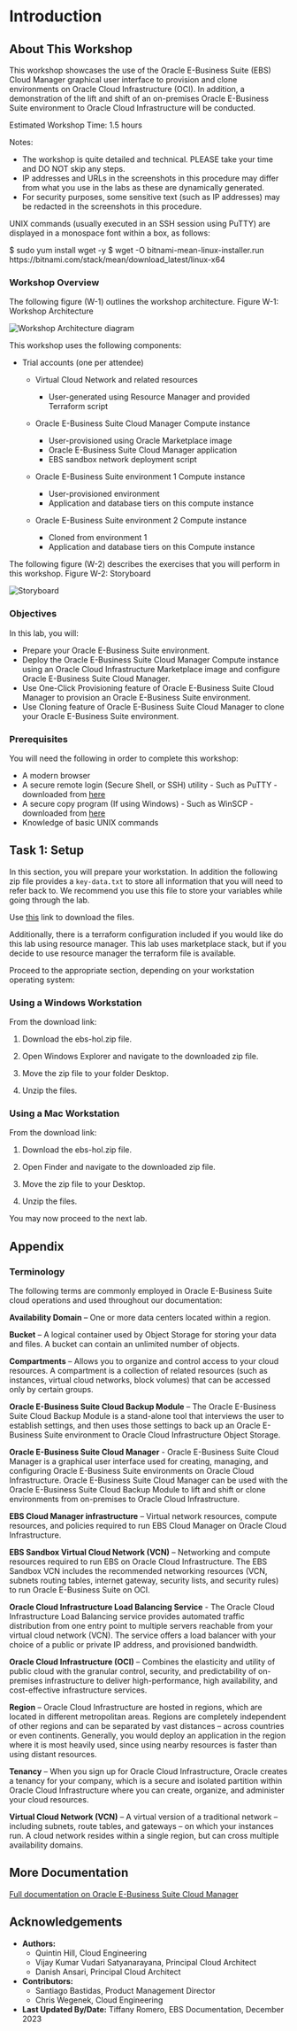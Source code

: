 # Introduction

## About This Workshop

This workshop showcases the use of the Oracle E-Business Suite (EBS) Cloud Manager graphical user interface to provision and clone environments on Oracle Cloud Infrastructure (OCI). In addition, a demonstration of the lift and shift of an on-premises Oracle E-Business Suite environment to Oracle Cloud Infrastructure will be conducted.

Estimated Workshop Time: 1.5 hours

Notes:

* The workshop is quite detailed and technical. PLEASE take your time and DO NOT skip any steps.
* IP addresses and URLs in the screenshots in this procedure may differ from what you use in the labs as these are dynamically generated.
* For security purposes, some sensitive text (such as IP addresses) may be redacted in the screenshots in this procedure.

UNIX commands (usually executed in an SSH session using PuTTY) are displayed in a monospace font within a box, as follows:

<copy>
$ sudo yum install wget -y $ wget -O bitnami-mean-linux-installer.run https://bitnami.com/stack/mean/download_latest/linux-x64
</copy>

### Workshop Overview

The following figure (W-1) outlines the workshop architecture.
Figure W-1: Workshop Architecture

![Workshop Architecture diagram](./images/1.png " ")

This workshop uses the following components:

* Trial accounts (one per attendee)

  - Virtual Cloud Network and related resources
    - User-generated using Resource Manager and provided Terraform script

  - Oracle E-Business Suite Cloud Manager Compute instance
    - User-provisioned using Oracle Marketplace image
    - Oracle E-Business Suite Cloud Manager application
    - EBS sandbox network deployment script

  - Oracle E-Business Suite environment 1 Compute instance
    - User-provisioned environment
    - Application and database tiers on this compute instance

  - Oracle E-Business Suite environment 2 Compute instance
    - Cloned from environment 1
    - Application and database tiers on this Compute instance

The following figure (W-2) describes the exercises that you will perform in this workshop.
Figure W-2: Storyboard

![Storyboard](./images/2.png " ")

### Objectives

In this lab, you will:
* Prepare your Oracle E-Business Suite environment.
* Deploy the Oracle E-Business Suite Cloud Manager Compute instance using an Oracle Cloud Infrastructure Marketplace image and configure Oracle E-Business Suite Cloud Manager.
* Use One-Click Provisioning feature of Oracle E-Business Suite Cloud Manager to provision an Oracle E-Business Suite environment.
* Use Cloning feature of Oracle E-Business Suite Cloud Manager to clone your Oracle E-Business Suite environment.

### Prerequisites

You will need the following in order to complete this workshop:

* A modern browser
* A secure remote login (Secure Shell, or SSH) utility
        - Such as PuTTY - downloaded from [here](https://www.ssh.com/ssh/putty/download)
* A secure copy program (If using Windows)
        - Such as WinSCP - downloaded from [here](https://winscp.net/eng/index.php)
* Knowledge of basic UNIX commands

## Task 1: Setup

In this section, you will prepare your workstation. In addition the following zip file provides a ``key-data.txt`` to store all information that you will need to refer back to. We recommend you use this file to store your variables while going through the lab.

Use [this](https://objectstorage.us-phoenix-1.oraclecloud.com/n/ebsdev/b/EBS-HOL-Files/o/ebs-hol.zip) link to download the files.

Additionally, there is a terraform configuration included if you would like do this lab using resource manager. This lab uses marketplace stack, but if you decide to use resource manager the terraform file is available.

Proceed to the appropriate section, depending on your workstation operating system:

### Using a Windows Workstation

From the download link:

  1. Download the ebs-hol.zip file.

  2. Open Windows Explorer and navigate to the downloaded zip file.

  3. Move the zip file to your folder Desktop.

  4. Unzip the files.

### Using a Mac Workstation

From the download link:

  1. Download the ebs-hol.zip file.

  2. Open Finder and navigate to the downloaded zip file.

  3. Move the zip file to your Desktop.

  4. Unzip the files.

You may now proceed to the next lab.

## Appendix
### Terminology

The following terms are commonly employed in Oracle E-Business Suite cloud operations and used throughout our documentation:

**Availability Domain** – One or more data centers located within a region.

**Bucket** – A logical container used by Object Storage for storing your data and files. A bucket can contain an unlimited number of objects.

**Compartments** – Allows you to organize and control access to your cloud resources. A compartment is a collection of related resources (such as instances, virtual cloud networks, block volumes) that can be accessed only by certain groups.

**Oracle E-Business Suite Cloud Backup Module** – The Oracle E-Business Suite Cloud Backup Module is a stand-alone tool that interviews the user to establish settings, and then uses those settings to back up an Oracle E-Business Suite environment to Oracle Cloud Infrastructure Object Storage.

**Oracle E-Business Suite Cloud Manager** - Oracle E-Business Suite Cloud Manager is a graphical user interface used for creating, managing, and configuring Oracle E-Business Suite environments on Oracle Cloud Infrastructure. Oracle E-Business Suite Cloud Manager can be used with the Oracle E-Business Suite Cloud Backup Module to lift and shift or clone environments from on-premises to Oracle Cloud Infrastructure.

**EBS Cloud Manager infrastructure** – Virtual network resources, compute resources, and policies required to run EBS Cloud Manager on Oracle Cloud Infrastructure.

**EBS Sandbox Virtual Cloud Network (VCN)** – Networking and compute resources required to run EBS on Oracle Cloud Infrastructure. The EBS Sandbox VCN includes the recommended networking resources (VCN, subnets routing tables, internet gateway, security lists, and security rules) to run Oracle E-Business Suite on OCI.

**Oracle Cloud Infrastructure Load Balancing Service** - The Oracle Cloud Infrastructure Load Balancing service provides automated traffic distribution from one entry point to multiple servers reachable from your virtual cloud network (VCN). The service offers a load balancer with your choice of a public or private IP address, and provisioned bandwidth.

**Oracle Cloud Infrastructure (OCI)** – Combines the elasticity and utility of public cloud with the granular control, security, and predictability of on-premises infrastructure to deliver high-performance, high availability, and cost-effective infrastructure services.

**Region** – Oracle Cloud Infrastructure are hosted in regions, which are located in different metropolitan areas. Regions are completely independent of other regions and can be separated by vast distances – across countries or even continents. Generally, you would deploy an application in the region where it is most heavily used, since using nearby resources is faster than using distant resources.

**Tenancy** – When you sign up for Oracle Cloud Infrastructure, Oracle creates a tenancy for your company, which is a secure and isolated partition within Oracle Cloud Infrastructure where you can create, organize, and administer your cloud resources.

**Virtual Cloud Network (VCN)** – A virtual version of a traditional network – including subnets, route tables, and gateways – on which your instances run. A cloud network resides within a single region, but can cross multiple availability domains.

## More Documentation
[Full documentation on Oracle E-Business Suite Cloud Manager](https://docs.oracle.com/cd/E26401_01/doc.122/f35809/toc.htm)

## Acknowledgements

* **Authors:** 
  * Quintin Hill, Cloud Engineering
  * Vijay Kumar Vudari Satyanarayana, Principal Cloud Architect
  * Danish Ansari, Principal Cloud Architect
* **Contributors:** 
  * Santiago Bastidas, Product Management Director
  * Chris Wegenek, Cloud Engineering
* **Last Updated By/Date:** Tiffany Romero, EBS Documentation, December 2023


